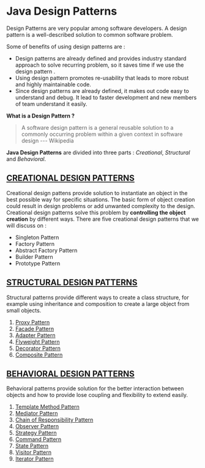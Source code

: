 # Java Design Patterns

Design Patterns are very popular among software developers. A design pattern is a well-described solution to common software problem.

Some of benefits of using design patterns are :
  * Design patterns are already defined and provides industry standard approach to solve recurring problem,
    so it saves time if we  use  the design pattern .
  * Using design pattern promotes re-usability that leads to more robust and highly maintainable code.
  * Since design patterns are already defined, it makes out code easy to understand and debug. It lead to faster development and new members of team understand it easily.


__What is a Design Pattern ?__
   > A software design pattern is a general reusable solution to a commonly occurring problem within a given context in software design --- Wikipedia

__Java Design Patterns__ are divided into three parts : *Creational*, *Structural* and *Behavioral*.

## [CREATIONAL DESIGN PATTERNS](https://github.com/javadroider/AlgoDSInJava/tree/master/src/com/javadroider/designpatterns/creational)

  Creational design pattens provide solution to instantiate an object in the best possible way for specific situations.
  The basic form of object creation could result in design problems or add unwanted complexity to the design. Creational design patterns solve this problem by __controlling the object creation__ by different ways.
  There are five creational design patterns that we will discuss on :

* Singleton Pattern
* Factory Pattern
* Abstract Factory Pattern
* Builder Pattern
* Prototype Pattern

## [STRUCTURAL DESIGN PATTERNS](https://github.com/javadroider/AlgoDSInJava/tree/master/src/com/javadroider/designpatterns/structural)

  Structural patterns provide different ways to create a class structure, for example using inheritance and composition to create a large object from small objects.
1. [Proxy Pattern](https://github.com/javadroider/AlgoDSInJava/tree/master/src/com/javadroider/designpatterns/structural/proxy)
2. [Facade Pattern](https://github.com/javadroider/AlgoDSInJava/tree/master/src/com/javadroider/designpatterns/structural/facade)
3. [Adapter Pattern](https://github.com/javadroider/AlgoDSInJava/tree/master/src/com/javadroider/designpatterns/structural/adapter)
4. [Flyweight Pattern](https://github.com/javadroider/AlgoDSInJava/tree/master/src/com/javadroider/designpatterns/structural/flyweight)
5. [Decorator Pattern](https://github.com/javadroider/AlgoDSInJava/tree/master/src/com/javadroider/designpatterns/structural/decorator)
6. [Composite Pattern](https://github.com/javadroider/AlgoDSInJava/tree/master/src/com/javadroider/designpatterns/structural/composite)

## [BEHAVIORAL DESIGN PATTERNS](https://github.com/javadroider/AlgoDSInJava/tree/master/src/com/javadroider/designpatterns/behavioral)

Behavioral patterns provide solution for the better interaction between objects and how to provide lose coupling and flexibility to extend easily.
1. [Template Method Pattern](https://github.com/javadroider/AlgoDSInJava/tree/master/src/com/javadroider/designpatterns/behavioral/template)
2. [Mediator Pattern](https://github.com/javadroider/AlgoDSInJava/tree/master/src/com/javadroider/designpatterns/behavioral/mediator)
3. [Chain of Responsibility Pattern](https://github.com/javadroider/AlgoDSInJava/tree/master/src/com/javadroider/designpatterns/behavioral/cor)
4. [Observer Pattern](https://github.com/javadroider/AlgoDSInJava/tree/master/src/com/javadroider/designpatterns/behavioral/observer)
5. [Strategy Pattern](https://github.com/javadroider/AlgoDSInJava/tree/master/src/com/javadroider/designpatterns/behavioral/strategy)
6. [Command Pattern](https://github.com/javadroider/AlgoDSInJava/tree/master/src/com/javadroider/designpatterns/behavioral/command)
7. [State Pattern](https://github.com/javadroider/AlgoDSInJava/tree/master/src/com/javadroider/designpatterns/behavioral/state)
8. [Visitor Pattern](https://github.com/javadroider/AlgoDSInJava/tree/master/src/com/javadroider/designpatterns/behavioral/visitor)
9. [Iterator Pattern](https://www.oodesign.com/iterator-pattern.html)
